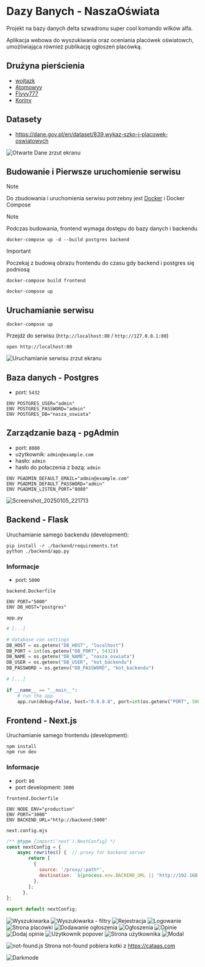 # Dazy Banych - NaszaOświata
Projekt na bazy danych delta szwadronu super cool komando wilków alfa.

Aplikacja webowa do wyszukiwania oraz oceniania placówek oświatowch, umożliwiająca również publikację ogłoszeń placówką.

## Drużyna pierścienia
- [wojtazk](https://github.com/wojtazk)
- [Atomowyy](https://github.com/Atomowyy)
- [Flyyy777](https://github.com/Flyyy777)
- [Korinv](https://github.com/Korinv)

## Datasety
- https://dane.gov.pl/en/dataset/839,wykaz-szko-i-placowek-oswiatowych
<!-- - https://dane.gov.pl/en/dataset/1573,pomieszczenia-w-szkoach-boiska-tereny-sportowe-grunty-urzadzenia-rekreacyjno-sportowe -->

![Otwarte Dane zrzut ekranu](https://github.com/user-attachments/assets/589fbfb7-e0d2-4737-859e-a83fd56c5f73)



## Budowanie i Pierwsze uruchomienie serwisu
> [!NOTE]
> Do zbudowania i uruchomienia serwisu potrzebny jest [Docker](https://docs.docker.com/get-started/get-docker/) i Docker Compose

> [!NOTE]
> Podczas budowania, frontend wymaga dostępu do bazy danych i backendu 
```shell
docker-compose up -d --build postgres backend
```
> [!IMPORTANT]
> Poczekaj z budową obrazu frontendu do czasu gdy backend i postgres się podniosą
```shell
docker-compose build frontend
```
```shell
docker-compose up
```

## Uruchamianie serwisu
```shell
docker-compose up
```
Przejdż do serwisu (`http://localhost:80` / `http://127.0.0.1:80`)
```shell
open http://localhost:80
```
![Uruchamianie serwisu zrzut ekranu](https://github.com/user-attachments/assets/bbc330ad-7d63-4743-8374-b6d1996fe3a9)

## Baza danych - Postgres
- port: `5432`
```shell
ENV POSTGRES_USER="admin"
ENV POSTGRES_PASSWORD="admin"
ENV POSTGRES_DB="nasza_oswiata"
```

## Zarządzanie bazą - pgAdmin
- port: `8080`
- użytkownik: `admin@example.com`
- hasło: `admin`
- hasło do połaczenia z bazą: `admin`

```shell
ENV PGADMIN_DEFAULT_EMAIL="admin@example.com"
ENV PGADMIN_DEFAULT_PASSWORD="admin"
ENV PGADMIN_LISTEN_PORT="8080"
```

![Screenshot_20250105_221713](https://github.com/user-attachments/assets/b8f564d3-06f9-4e10-aff0-b0cb3e211563)

## Backend - Flask
Uruchamianie samego backendu (development):
```shell
pip install -r ./backend/requirements.txt
python ./backend/app.py 
```
### Informacje
- port: `5000`

`backend.Dockerfile`
```shell
ENV PORT="5000"
ENV DB_HOST="postgres"
```

`app.py`
```python
# [...]

# database con settings
DB_HOST = os.getenv("DB_HOST", "localhost")
DB_PORT = int(os.getenv("DB_PORT", 5432))
DB_NAME = os.getenv("DB_NAME", "nasza_oswiata")
DB_USER = os.getenv("DB_USER", "kot_backendu")
DB_PASSWORD = os.getenv("DB_PASSWORD", "kot_backendu")

# [...]

if __name__ == "__main__":
    # run the app
    app.run(debug=False, host="0.0.0.0", port=int(os.getenv("PORT", 5000)))
```

## Frontend - Next.js
Uruchamianie samego frontendu (development):
```shell
npm install
npm run dev
```
### Informacje
- port: `80`
- port development: `3000`

`frontend.Dockerfile`
```shell
ENV NODE_ENV="production"
ENV PORT="3000"
ENV BACKEND_URL="http://backend:5000"
```

`next.config.mjs`
```js
/** @type {import('next').NextConfig} */
const nextConfig = {
    async rewrites() {  // proxy for backend server
        return [
          {
            source: '/proxy/:path*',
            destination: `${process.env.BACKEND_URL || 'http://192.168.0.136:5000'}/:path*`,
          },
        ];
      },
};

export default nextConfig;
```

![Wyszukiwarka](https://github.com/user-attachments/assets/1ee233ff-7d01-4bcf-bab2-810a94af4e25)
![Wyszukiwarka - filtry](https://github.com/user-attachments/assets/b0058dd8-a154-4e7d-a6da-418757e62ed6)
![Rejestracja](https://github.com/user-attachments/assets/b12f92b4-ef23-405b-a660-56c897e6405c)
![Logowanie](https://github.com/user-attachments/assets/8ba2ca5e-cf1c-44ca-96bb-0b06378e2aaf)
![Strona placówki](https://github.com/user-attachments/assets/18fcbf43-c0b0-4219-8c83-a8d89fe05017)
![Dodawanie ogłoszenia](https://github.com/user-attachments/assets/e43117b5-caa1-4afd-8c7a-44992e9e7413)
![Ogłoszenia](https://github.com/user-attachments/assets/283260c0-7c77-4567-9193-1a88c29326a1)
![Opinie](https://github.com/user-attachments/assets/6ccbfe53-f3b9-4e5c-87d8-0cc348bd6d6f)
![Dodaj opinie](https://github.com/user-attachments/assets/7dbdb865-64a3-4303-9692-c727233d259d)
![Użytkownik popover](https://github.com/user-attachments/assets/309391da-6fec-47c6-86d5-a78973e2f43e)
![Strona użytkownika](https://github.com/user-attachments/assets/a3859d42-141b-4528-867c-eac3e81e1794)
![Modal](https://github.com/user-attachments/assets/d0432ce4-c11e-4db9-8808-78da1651df9d)

![not-found.js](https://github.com/user-attachments/assets/1b2374dd-25c1-46ff-907e-05458ba6f269)
Strona not-found pobiera kotki z https://cataas.com

![Darkmode](https://github.com/user-attachments/assets/64b41771-3b14-425a-bf5f-1d16c0c6c718)
